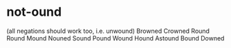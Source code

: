 # not-ound
(all negations should work too, i.e. unwound)
Browned
Crowned
Round
Round
Mound
Nouned
Sound
Pound
Wound
Hound
Astound
Bound
Downed
